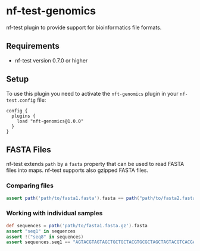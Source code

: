 # nf-test-genomics

nf-test plugin to provide support for bioinformatics file formats.

## Requirements

- nf-test version 0.7.0 or higher

## Setup

To use this plugin you need to activate the `nft-genomics` plugin in your `nf-test.config` file:

```
config {
  plugins {
    load "nft-genomics@1.0.0"
  }
}
```

## FASTA Files

nf-test extends `path` by a `fasta` property that can be used to read FASTA files into maps. nf-test supports also gzipped FASTA files.


### Comparing files

```Groovy
assert path('path/to/fasta1.fasta').fasta == path("path/to/fasta2.fasta'").fasta
```

### Working with individual samples

```Groovy
def sequences = path('path/to/fasta1.fasta.gz').fasta
assert "seq1" in sequences
assert !("seq8" in sequences)
assert sequences.seq1 == "AGTACGTAGTAGCTGCTGCTACGTGCGCTAGCTAGTACGTCACGACGTAGATGCTAGCTGACTCGATGC"
```
